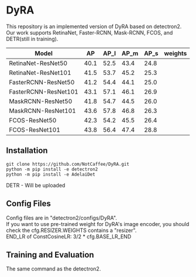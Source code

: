 # DyRA

This repository is an implemented version of DyRA based on detectron2.\
Our work supports RetinaNet, Faster-RCNN, Mask-RCNN, FCOS, and DETR(still in training).

| Model | AP | AP_l | AP_m | AP_s | weights |
|---|---|---|---|---|---|
RetinaNet-ResNet50 | 40.1 | 52.5 | 43.4 | 24.8 | | 
RetinaNet-ResNet101 | 41.5 | 53.7 | 45.2 | 25.3 | | 
FasterRCNN-ResNet50 | 41.2 | 54.4 | 44.1 | 25.0 | | 
FasterRCNN-ResNet101 | 43.1 | 57.1 | 46.1 | 26.9 | |
MaskRCNN-ResNet50 | 41.8 | 54.7 | 44.5 | 26.0 | |
MaskRCNN-ResNet101 | 43.6 | 57.8 | 46.8 | 26.3 | | 
FCOS-ResNet50 | 42.3 | 54.2 | 45.5 | 26.4 | | 
FCOS-ResNet101 | 43.8 | 56.4 | 47.4 | 28.8 | |

## Installation
```
git clone https://github.com/NotCaffee/DyRA.git
python -m pip install -e detectron2
python -m pip install -e AdelaiDet
```
</code></pre>
DETR - Will be uploaded

## Config Files
Config files are in "detectron2/configs/DyRA".\
If you want to use pre-trained weight for DyRA's image encoder, you should check the cfg.RESIZER.WEIGHTS contains a "resizer".\
END_LR of ConstCosineLR: 3/2 * cfg.BASE_LR_END

## Training and Evaluation
The same command as the detectron2.
